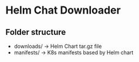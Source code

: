# Helm Chat Downloader

## Folder structure

* downloads/ -> Helm Chart tar.gz file
* manifests/ -> K8s manifests based by Helm chart